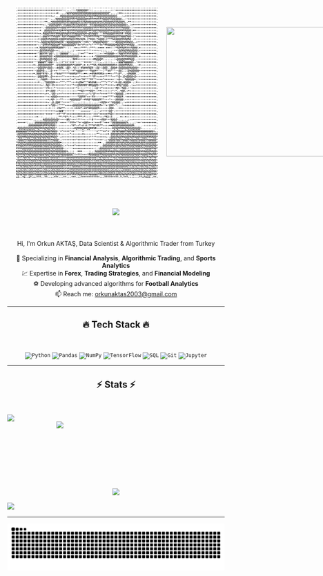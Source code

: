 <div style="display: flex; align-items: center; gap: 20px; width: 100%; padding: 20px;">
  <img src="asci_orkun2.png" style="height: 400px; width: auto; object-fit: contain;" />
  <img src="https://y.yarn.co/1bf4f0a9-5ba2-46b2-91e5-ee2256bca74d_text.gif" style="height: 300px; width: 550px; object-fit: cover;" />
</div>
<h1 align="center">
  <a href="https://git.io/typing-svg">
    <img src="https://readme-typing-svg.herokuapp.com/?lines=Hello,+There!+👋;This+is+Orkun+AKTAŞ....;Data+Scientist+&+Algorithmic+Trader&center=true&size=30">
  </a>
</h1>

<br>
<p align="center">
  Hi, I'm Orkun AKTAŞ, Data Scientist & Algorithmic Trader from Turkey
  <br>
  <br>
  🔬 Specializing in <strong>Financial Analysis</strong>, <strong>Algorithmic Trading</strong>, and <strong>Sports Analytics</strong>
  <br>
  💹 Expertise in <strong>Forex</strong>, <strong>Trading Strategies</strong>, and <strong>Financial Modeling</strong>
  <br>
  ⚽ Developing advanced algorithms for <strong>Football Analytics</strong>
  <br>
  📫 Reach me: <a href="mailto:orkunaktas2003@gmail.com">orkunaktas2003@gmail.com</a>
</p>

<hr>

<h2 align="center">🔥 Tech Stack 🔥</h2>
<br>
<p align="center">
  <code><img title="Python" height="25" src="https://cdn.jsdelivr.net/gh/devicons/devicon/icons/python/python-original.svg"></code>
  <code><img title="Pandas" height="25" src="https://cdn.jsdelivr.net/gh/devicons/devicon/icons/pandas/pandas-original.svg"></code>
  <code><img title="NumPy" height="25" src="https://cdn.jsdelivr.net/gh/devicons/devicon/icons/numpy/numpy-original.svg"></code>
  <code><img title="TensorFlow" height="25" src="https://cdn.jsdelivr.net/gh/devicons/devicon/icons/tensorflow/tensorflow-original.svg"></code>
  <code><img title="SQL" height="25" src="https://cdn.jsdelivr.net/gh/devicons/devicon/icons/mysql/mysql-original.svg"></code>
  <code><img title="Git" height="25" src="https://cdn.jsdelivr.net/gh/devicons/devicon/icons/git/git-original.svg"></code>
  <code><img title="Jupyter" height="25" src="https://cdn.jsdelivr.net/gh/devicons/devicon/icons/jupyter/jupyter-original.svg"></code>
</p>

<hr>

<h2 align="center">⚡ Stats ⚡</h2>
<br>
<p align=center>
  <div align=center>
    <a href="https://github.com/denvercoder1/github-readme-streak-stats">
      <img align="left" width=390 src="https://streak-stats.demolab.com/?user=orkunaktas&theme=react&border=61dafb&hide_border=true">
    </a>
    <a href="https://github.com/anuraghazra/github-readme-stats">
      <img align="right" width=390 src="https://github-readme-stats.vercel.app/api?username=orkunaktas&show_icons=true&theme=react&border_color=61dafb&hide_border=true">
    </a>
  </div>
  <br><br><br><br><br><br><br><br><br>
  <div align=center>
    <a href="https://github.com/anuraghazra/github-readme-stats">
      <img height=200 align="center" src="https://github-readme-stats.vercel.app/api/top-langs/?username=orkunaktas&layout=compact&theme=react&title_color=61dafb&text_color=ffffff&icon_color=61dafb&bg_color=20232a&hide_border=true&langs_count=8">
    </a>
  </div>
  <br>
  <img src="https://github-readme-activity-graph.vercel.app/graph?username=orkunaktas&theme=react-dark&bg_color=20232a&hide_border=true">
</p>
<hr>

<img src="https://raw.githubusercontent.com/orkunaktas/orkunaktas/output/snake.svg" alt="Snake animation" />

